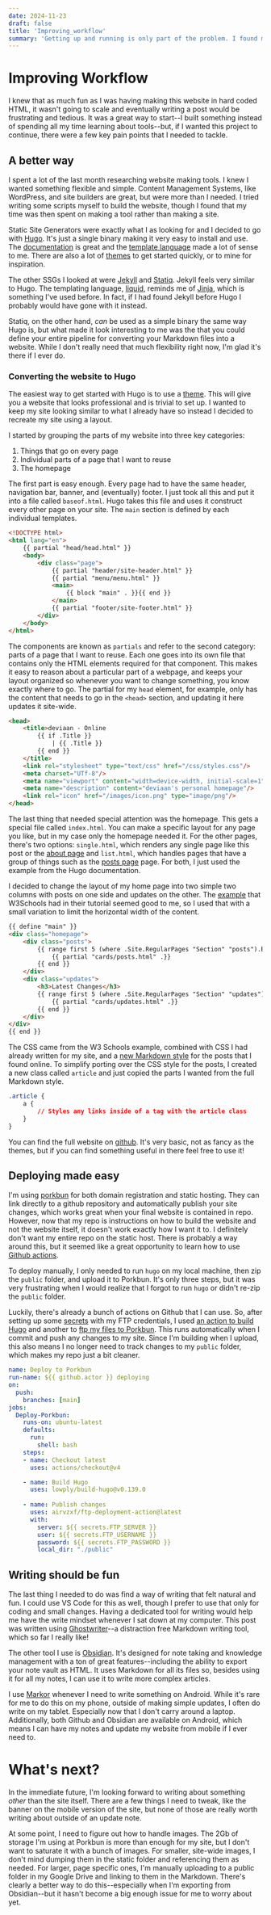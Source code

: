 ```yaml
---
date: 2024-11-23
draft: false
title: 'Improving_workflow'
summary: 'Getting up and running is only part of the problem. I found my workflow very cumbersome which made writing feel more like a chore than something fun. Here I talk about the changes I made to make updating the website painless.'
---
```

# Improving Workflow

I knew that as much fun as I was having making this website in hard coded HTML, it wasn't going to scale and eventually writing a post would be frustrating and tedious. It was a great way to start--I built something instead of spending all my time learning about tools--but, if I wanted this project to continue, there were a few key pain points that I needed to tackle.

## A better way

I spent a lot of the last month researching website making tools. I knew I wanted something flexible and simple. Content Management Systems, like WordPress, and site builders are great, but were more than I needed. I tried writing some scripts myself to build the website, though I found that my time was then spent on making a tool rather than making a site.

Static Site Generators were exactly what I as looking for and I decided to go with [Hugo](https://gohugo.io/). It's just a single binary making it very easy to install and use. The [documentation](https://gohugo.io/documentation/) is great and the [template language](https://gohugo.io/templates/) made a lot of sense to me. There are also a lot of [themes](https://themes.gohugo.io/) to get started quickly, or to mine for inspiration.

The other SSGs I looked at were [Jekyll](https://jekyllrb.com/) and [Statiq](https://www.statiq.dev/). Jekyll feels very similar to Hugo. The templating language, [liquid](https://shopify.github.io/liquid/tags/variable/), reminds me of [Jinja](https://jinja.palletsprojects.com/en/stable/), which is something I've used before. In fact, if I had found Jekyll before Hugo I probably would have gone with it instead.

Statiq, on the other hand, _can_ be used as a simple binary the same way Hugo is, but what made it look interesting to me was the that you could define your entire pipeline for converting your Markdown files into a website. While I don't really need that much flexibility right now, I'm glad it's there if I ever do.

### Converting the website to Hugo

The easiest way to get started with Hugo is to use a [theme](https://themes.gohugo.io/). This will give you a website that looks professional and is trivial to set up. I wanted to keep my site looking similar to what I already have so instead I decided to recreate my site using a layout.

I started by grouping the parts of my website into three key categories:

1. Things that go on every page
2. Individual parts of a page that I want to reuse
3. The homepage

The first part is easy enough. Every page had to have the same header, navigation bar, banner, and (eventually) footer. I just took all this and put it into a file called `baseof.html`. Hugo takes this file and uses it construct every other page on your site. The `main` section is defined by each individual templates.


```html
<!DOCTYPE html>
<html lang="en">
    {{ partial "head/head.html" }}
    <body>
        <div class="page">
            {{ partial "header/site-header.html" }}
            {{ partial "menu/menu.html" }}
            <main>
                {{ block "main" . }}{{ end }}
            </main>
            {{ partial "footer/site-footer.html" }}
        </div>
    </body>
</html>
```


The components are known as `partials` and refer to the second category: parts of a page that I want to reuse. Each one goes into its own file that contains only the HTML elements required for that component. This makes it easy to reason about a particular part of a webpage, and keeps your layout organized so whenever you want to change something, you know exactly where to go. The partial for my `head` element, for example, only has the content that needs to go in the `<head>` section, and updating it here updates it site-wide.

```html
<head>
    <title>deviaan - Online
        {{ if .Title }}
            | {{ .Title }}
        {{ end }}
    </title>
    <link rel="stylesheet" type="text/css" href="/css/styles.css"/>
    <meta charset="UTf-8"/>
    <meta name="viewport" content="width=device-width, initial-scale=1"/>
    <meta name="description" content="deviaan's personal homepage"/>
    <link rel="icon" href="/images/icon.png" type="image/png"/>
</head>
```


The last thing that needed special attention was the homepage. This gets a special file called `index.html`. You can make a specific layout for any page you like, but in my case only the homepage needed it. For the other pages, there's two options: `single.html`, which renders any single page like this post or the [about page](/about) and `list.html`, which handles pages that have a group of things such as the [posts page](/posts) page. For both, I just used the example from the Hugo documentation.

I decided to change the layout of my home page into two simple two columns with posts on one side and updates on the other. The [example](https://www.w3schools.com/css/css_website_layout.asp) that W3Schools had in their tutorial seemed good to me, so I used that with a small variation to limit the horizontal width of the content.


```html
{{ define "main" }}
<div class="homepage">
    <div class="posts">
        {{ range first 5 (where .Site.RegularPages "Section" "posts").ByDate.Reverse }}
            {{ partial "cards/posts.html" .}}
        {{ end }}
    </div>
    <div class="updates">
        <h3>Latest Changes</h3>
        {{ range first 5 (where .Site.RegularPages "Section" "updates").ByDate.Reverse }}
            {{ partial "cards/updates.html" .}}
        {{ end }}
    </div>
</div>
{{ end }}
```

The CSS came from the W3 Schools example, combined with CSS I had already written for my site, and a [new Markdown style](https://github.com/simonlc/Markdown-CSS/blob/master/markdown.css) for the posts that I found online. To simplify porting over the CSS style for the posts, I created a new class called `article` and just copied the parts I wanted from the full Markdown style.

```css
.article {
	a {
		// Styles any links inside of a tag with the article class
	}
}
```

You can find the full website on [github](https://github.com/deviaan/deviaan.online). It's very basic, not as fancy as the themes, but if you can find something useful in there feel free to use it!


## Deploying made easy

I'm using [porkbun](https://porkbun.com/) for both domain registration and static hosting. They can link directly to a github repository and automatically publish your site changes, which works great when your final website is contained in repo. However, now that my repo is instructions on how to build the website and not the website itself, it doesn't work exactly how I want it to. I definitely don't want my entire repo on the static host. There is probably a way around this, but it seemed like a great opportunity to learn how to use [Github actions](https://docs.github.com/en/actions).

To deploy manually, I only needed to run `hugo` on my local machine, then zip the `public` folder, and upload it to Porkbun. It's only three steps, but it was very frustrating when I would realize that I forgot to run `hugo` or didn't re-zip the `public` folder.

Luckily, there's already a bunch of actions on Github that I can use. So, after setting up some [secrets](https://docs.github.com/en/actions/security-for-github-actions/security-guides/using-secrets-in-github-actions) with my FTP credentials, I used [an action to build Hugo](https://github.com/marketplace/actions/build-hugo) and another to [ftp my files to Porkbun](https://github.com/marketplace/actions/ftp-deployment). This runs automatically when I commit and push any changes to my site. Since I'm building when I upload, this also means I no longer need to track changes to my `public` folder, which makes my repo just a bit cleaner.


```yaml
name: Deploy to Porkbun
run-name: ${{ github.actor }} deploying
on:
  push:
    branches: [main]
jobs:
  Deploy-Porkbun:
    runs-on: ubuntu-latest
    defaults:
      run:
        shell: bash
    steps:
    - name: Checkout latest
      uses: actions/checkout@v4

    - name: Build Hugo
      uses: lowply/build-hugo@v0.139.0
    
    - name: Publish changes
      uses: airvzxf/ftp-deployment-action@latest
      with:
        server: ${{ secrets.FTP_SERVER }}
        user: ${{ secrets.FTP_USERNAME }}
        password: ${{ secrets.FTP_PASSWORD }}
        local_dir: "./public"
```

## Writing should be fun

The last thing I needed to do was find a way of writing that felt natural and fun. I could use VS Code for this as well, though I prefer to use that only for coding and small changes. Having a dedicated tool for writing would help me have the write mindset whenever I sat down at my computer. This post was written using [Ghostwriter](https://ghostwriter.kde.org/)--a distraction free Markdown writing tool, which so far I really like!

The other tool I use is [Obsidian](https://obsidian.md/). It's designed for note taking and knowledge management with a ton of great features--including the ability to export your note vault as HTML. It uses Markdown for all its files so, besides using it for all my notes, I can use it to write more complex articles.

I use [Markor](https://github.com/gsantner/markor) whenever I need to write something on Android. While it's rare for me to do this on my phone, outside of making simple updates, I often do write on my tablet. Especially now that I don't carry around a laptop. Additionally, both Github and Obsidian are available on Android, which means I can have my notes and update my website from mobile if I ever need to.


# What's next?

In the immediate future, I'm looking forward to writing about something _other_ than the site itself. There are a few things I need to tweak, like the banner on the mobile version of the site, but none of those are really worth writing about outside of an update note.

At some point, I need to figure out how to handle images. The 2Gb of storage I'm using at Porkbun is more than enough for my site, but I don't want to saturate it with a bunch of images. For smaller, site-wide images, I don't mind dumping them in the static folder and referencing them as needed. For larger, page specific ones, I'm manually uploading to a public folder in my Google Drive and linking to them in the Markdown. There's clearly a better way to do this--especially when I'm exporting from Obsidian--but it hasn't become a big enough issue for me to worry about yet.